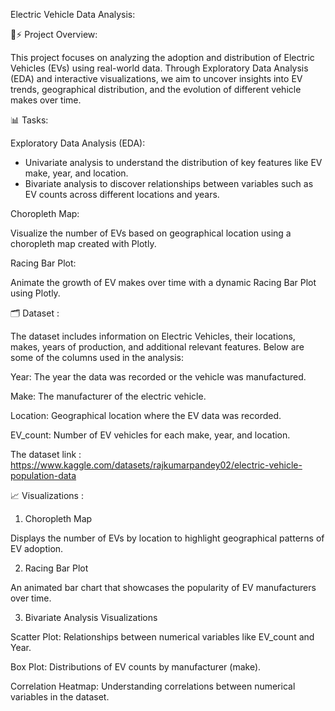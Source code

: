 Electric Vehicle Data Analysis:


🚗⚡ Project Overview:

This project focuses on analyzing the adoption and distribution of Electric Vehicles (EVs) using real-world data. Through Exploratory Data Analysis (EDA) and interactive visualizations, we aim to uncover insights into EV trends, geographical distribution, and the evolution of different vehicle makes over time.

📊 Tasks:

Exploratory Data Analysis (EDA):

- Univariate analysis to understand the distribution of key features like EV make, year, and location.
- Bivariate analysis to discover relationships between variables such as EV counts across different locations and years.

  
Choropleth Map:

Visualize the number of EVs based on geographical location using a choropleth map created with Plotly.


Racing Bar Plot:

Animate the growth of EV makes over time with a dynamic Racing Bar Plot using Plotly.


🗂 Dataset :

The dataset includes information on Electric Vehicles, their locations, makes, years of production, and additional relevant features. Below are some of the columns used in the analysis:

Year: The year the data was recorded or the vehicle was manufactured.

Make: The manufacturer of the electric vehicle.

Location: Geographical location where the EV data was recorded.

EV_count: Number of EV vehicles for each make, year, and location.


The dataset link : https://www.kaggle.com/datasets/rajkumarpandey02/electric-vehicle-population-data


📈 Visualizations :

1. Choropleth Map
   
Displays the number of EVs by location to highlight geographical patterns of EV adoption.

2. Racing Bar Plot
 
An animated bar chart that showcases the popularity of EV manufacturers over time.

3. Bivariate Analysis Visualizations
 
Scatter Plot: Relationships between numerical variables like EV_count and Year.

Box Plot: Distributions of EV counts by manufacturer (make).

Correlation Heatmap: Understanding correlations between numerical variables in the dataset.

